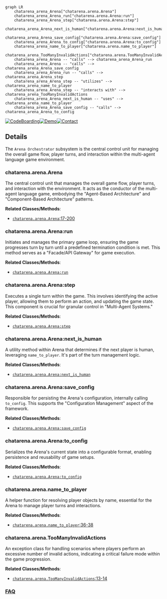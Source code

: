 ```mermaid
graph LR
    chatarena_arena_Arena["chatarena.arena.Arena"]
    chatarena_arena_Arena_run["chatarena.arena.Arena:run"]
    chatarena_arena_Arena_step["chatarena.arena.Arena:step"]
    chatarena_arena_Arena_next_is_human["chatarena.arena.Arena:next_is_human"]
    chatarena_arena_Arena_save_config["chatarena.arena.Arena:save_config"]
    chatarena_arena_Arena_to_config["chatarena.arena.Arena:to_config"]
    chatarena_arena_name_to_player["chatarena.arena.name_to_player"]
    chatarena_arena_TooManyInvalidActions["chatarena.arena.TooManyInvalidActions"]
    chatarena_arena_Arena -- "calls" --> chatarena_arena_Arena_run
    chatarena_arena_Arena -- "calls" --> chatarena_arena_Arena_save_config
    chatarena_arena_Arena_run -- "calls" --> chatarena_arena_Arena_step
    chatarena_arena_Arena_step -- "utilizes" --> chatarena_arena_name_to_player
    chatarena_arena_Arena_step -- "interacts with" --> chatarena_arena_TooManyInvalidActions
    chatarena_arena_Arena_next_is_human -- "uses" --> chatarena_arena_name_to_player
    chatarena_arena_Arena_save_config -- "calls" --> chatarena_arena_Arena_to_config
```

[![CodeBoarding](https://img.shields.io/badge/Generated%20by-CodeBoarding-9cf?style=flat-square)](https://github.com/CodeBoarding/GeneratedOnBoardings)[![Demo](https://img.shields.io/badge/Try%20our-Demo-blue?style=flat-square)](https://www.codeboarding.org/demo)[![Contact](https://img.shields.io/badge/Contact%20us%20-%20contact@codeboarding.org-lightgrey?style=flat-square)](mailto:contact@codeboarding.org)

## Details

The `Arena Orchestrator` subsystem is the central control unit for managing the overall game flow, player turns, and interaction within the multi-agent language game environment.

### chatarena.arena.Arena
The central control unit that manages the overall game flow, player turns, and interaction with the environment. It acts as the conductor of the multi-agent language game, embodying the "Agent-Based Architecture" and "Component-Based Architecture" patterns.


**Related Classes/Methods**:

- <a href="https://github.com/Farama-Foundation/chatarena/blob/main/chatarena/arena.py#L17-L200" target="_blank" rel="noopener noreferrer">`chatarena.arena.Arena`:17-200</a>


### chatarena.arena.Arena:run
Initiates and manages the primary game loop, ensuring the game progresses turn by turn until a predefined termination condition is met. This method serves as a "Facade/API Gateway" for game execution.


**Related Classes/Methods**:

- <a href="https://github.com/Farama-Foundation/chatarena/blob/main/chatarena/arena.py" target="_blank" rel="noopener noreferrer">`chatarena.arena.Arena:run`</a>


### chatarena.arena.Arena:step
Executes a single turn within the game. This involves identifying the active player, allowing them to perform an action, and updating the game state. This component is crucial for granular control in "Multi-Agent Systems."


**Related Classes/Methods**:

- <a href="https://github.com/Farama-Foundation/chatarena/blob/main/chatarena/arena.py" target="_blank" rel="noopener noreferrer">`chatarena.arena.Arena:step`</a>


### chatarena.arena.Arena:next_is_human
A utility method within Arena that determines if the next player is human, leveraging `name_to_player`. It's part of the turn management logic.


**Related Classes/Methods**:

- <a href="https://github.com/Farama-Foundation/chatarena/blob/main/chatarena/arena.py" target="_blank" rel="noopener noreferrer">`chatarena.arena.Arena:next_is_human`</a>


### chatarena.arena.Arena:save_config
Responsible for persisting the Arena's configuration, internally calling `to_config`. This supports the "Configuration Management" aspect of the framework.


**Related Classes/Methods**:

- <a href="https://github.com/Farama-Foundation/chatarena/blob/main/chatarena/arena.py" target="_blank" rel="noopener noreferrer">`chatarena.arena.Arena:save_config`</a>


### chatarena.arena.Arena:to_config
Serializes the Arena's current state into a configurable format, enabling persistence and reusability of game setups.


**Related Classes/Methods**:

- <a href="https://github.com/Farama-Foundation/chatarena/blob/main/chatarena/arena.py" target="_blank" rel="noopener noreferrer">`chatarena.arena.Arena:to_config`</a>


### chatarena.arena.name_to_player
A helper function for resolving player objects by name, essential for the Arena to manage player turns and interactions.


**Related Classes/Methods**:

- <a href="https://github.com/Farama-Foundation/chatarena/blob/main/chatarena/arena.py#L36-L38" target="_blank" rel="noopener noreferrer">`chatarena.arena.name_to_player`:36-38</a>


### chatarena.arena.TooManyInvalidActions
An exception class for handling scenarios where players perform an excessive number of invalid actions, indicating a critical failure mode within the game progression.


**Related Classes/Methods**:

- <a href="https://github.com/Farama-Foundation/chatarena/blob/main/chatarena/arena.py#L13-L14" target="_blank" rel="noopener noreferrer">`chatarena.arena.TooManyInvalidActions`:13-14</a>




### [FAQ](https://github.com/CodeBoarding/GeneratedOnBoardings/tree/main?tab=readme-ov-file#faq)